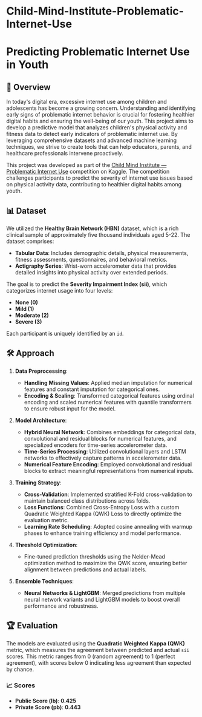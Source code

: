 # Child-Mind-Institute-Problematic-Internet-Use

# Predicting Problematic Internet Use in Youth

## 🌟 Overview

In today's digital era, excessive internet use among children and adolescents has become a growing concern. Understanding and identifying early signs of problematic internet behavior is crucial for fostering healthier digital habits and ensuring the well-being of our youth. This project aims to develop a predictive model that analyzes children's physical activity and fitness data to detect early indicators of problematic internet use. By leveraging comprehensive datasets and advanced machine learning techniques, we strive to create tools that can help educators, parents, and healthcare professionals intervene proactively.

This project was developed as part of the [Child Mind Institute — Problematic Internet Use](https://www.kaggle.com/competitions/child-mind-institute-problematic-internet-use/overview) competition on Kaggle. The competition challenges participants to predict the severity of internet use issues based on physical activity data, contributing to healthier digital habits among youth.


## 📊 Dataset

We utilized the **Healthy Brain Network (HBN)** dataset, which is a rich clinical sample of approximately five thousand individuals aged 5-22. The dataset comprises:

- **Tabular Data**: Includes demographic details, physical measurements, fitness assessments, questionnaires, and behavioral metrics.
- **Actigraphy Series**: Wrist-worn accelerometer data that provides detailed insights into physical activity over extended periods.

The goal is to predict the **Severity Impairment Index (sii)**, which categorizes internet usage into four levels:
- **None (0)**
- **Mild (1)**
- **Moderate (2)**
- **Severe (3)**

Each participant is uniquely identified by an `id`.

## 🛠️ Approach

1. **Data Preprocessing**:
   - **Handling Missing Values**: Applied median imputation for numerical features and constant imputation for categorical ones.
   - **Encoding & Scaling**: Transformed categorical features using ordinal encoding and scaled numerical features with quantile transformers to ensure robust input for the model.

2. **Model Architecture**:
   - **Hybrid Neural Network**: Combines embeddings for categorical data, convolutional and residual blocks for numerical features, and specialized encoders for time-series accelerometer data.
   - **Time-Series Processing**: Utilized convolutional layers and LSTM networks to effectively capture patterns in accelerometer data.
   - **Numerical Feature Encoding**: Employed convolutional and residual blocks to extract meaningful representations from numerical inputs.

3. **Training Strategy**:
   - **Cross-Validation**: Implemented stratified K-Fold cross-validation to maintain balanced class distributions across folds.
   - **Loss Functions**: Combined Cross-Entropy Loss with a custom Quadratic Weighted Kappa (QWK) Loss to directly optimize the evaluation metric.
   - **Learning Rate Scheduling**: Adopted cosine annealing with warmup phases to enhance training efficiency and model performance.

4. **Threshold Optimization**:
   - Fine-tuned prediction thresholds using the Nelder-Mead optimization method to maximize the QWK score, ensuring better alignment between predictions and actual labels.

5. **Ensemble Techniques**:
   - **Neural Networks & LightGBM**: Merged predictions from multiple neural network variants and LightGBM models to boost overall performance and robustness.

## 🏆 Evaluation

The models are evaluated using the **Quadratic Weighted Kappa (QWK)** metric, which measures the agreement between predicted and actual `sii` scores. This metric ranges from 0 (random agreement) to 1 (perfect agreement), with scores below 0 indicating less agreement than expected by chance.

### 📈 Scores

- **Public Score (lb)**: **0.425**
- **Private Score (pb)**: **0.443**


